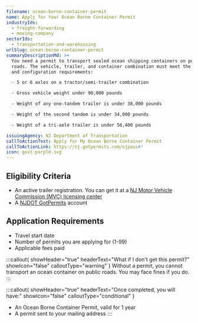 ```yaml
---
filename: ocean-borne-container-permit
name: Apply for Your Ocean Borne Container Permit
industryIds:
  - freight-forwarding
  - moving-company
sectorIds:
  - transportation-and-warehousing
urlSlug: ocean-borne-container-permit
summaryDescriptionMd: >+
  You need a permit to transport sealed ocean shipping containers on public
  roads. The vehicle, trailer, and container combination must meet the weight
  and configuration requirements:

  - 5 or 6 axles on a tractor/semi-trailer combination

  - Gross vehicle weight under 90,000 pounds 

  - Weight of any one-tandem trailer is under 38,000 pounds

  - Weight of the second tandem is under 34,000 pounds

  - Weight of a tri-axle trailer is under 56,400 pounds

issuingAgency: NJ Department of Transportation
callToActionText: Apply for My Ocean Borne Container Permit
callToActionLink: https://nj.gotpermits.com/njpass#!
icon: govt-purple.svg
---
```

## Eligibility Criteria
* An active trailer registration. You can get it at a [NJ Motor Vehicle Commission (MVC) licensing center](https://www.nj.gov/mvc/locations/facilitylocations.htm)
* A [NJDOT GotPermits](https://nj.gotpermits.com/njpass#!) account

## Application Requirements
*  Travel start date
*  Number of permits you are applying for (1-99)
*  Applicable fees paid 


:::callout{ showHeader="true" headerText="What if I don't get this permit?" showIcon="false" calloutType="warning" }
Without a permit, you cannot transport an ocean container on public roads. You may face fines if you do.
:::


:::callout{ showHeader="true" headerText="Once completed, you will have:" showIcon="false" calloutType="conditional" }
*  An Ocean Borne Container Permit, valid for 1 year
*  A permit sent to your mailing address
:::
